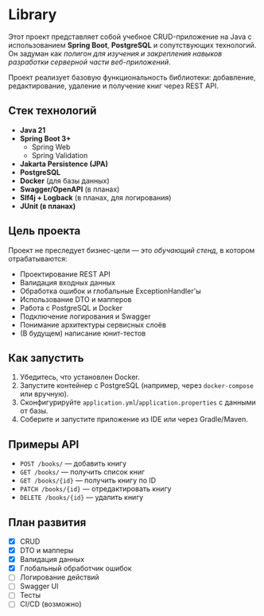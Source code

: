 # Library
Этот проект представляет собой учебное CRUD-приложение на Java с использованием **Spring Boot**, **PostgreSQL** и сопутствующих технологий. Он задуман как *полигон для изучения и закрепления навыков разработки серверной части веб-приложений*.  

Проект реализует базовую функциональность библиотеки: добавление, редактирование, удаление и получение книг через REST API.

## Стек технологий

- **Java 21**
- **Spring Boot 3+**
  - Spring Web
  - Spring Validation
- **Jakarta Persistence (JPA)**
- **PostgreSQL**
- **Docker** (для базы данных)
- **Swagger/OpenAPI** (в планах)
- **Slf4j + Logback** (в планах, для логирования)
- **JUnit (в планах)**

## Цель проекта

Проект не преследует бизнес-цели — это *обучающий стенд*, в котором отрабатываются:

- Проектирование REST API
- Валидация входных данных
- Обработка ошибок и глобальные ExceptionHandler'ы
- Использование DTO и мапперов
- Работа с PostgreSQL и Docker
- Подключение логирования и Swagger
- Понимание архитектуры сервисных слоёв
- (В будущем) написание юнит-тестов

## Как запустить

1. Убедитесь, что установлен Docker.
2. Запустите контейнер с PostgreSQL (например, через `docker-compose` или вручную).
3. Сконфигурируйте `application.yml`/`application.properties` с данными от базы.
4. Соберите и запустите приложение из IDE или через Gradle/Maven.

## Примеры API

- `POST /books/` — добавить книгу
- `GET /books/` — получить список книг
- `GET /books/{id}` — получить книгу по ID
- `PATCH /books/{id}` — отредактировать книгу
- `DELETE /books/{id}` — удалить книгу

## План развития

- [x] CRUD
- [x] DTO и мапперы
- [x] Валидация данных
- [x] Глобальный обработчик ошибок
- [ ] Логирование действий
- [ ] Swagger UI
- [ ] Тесты
- [ ] CI/CD (возможно)